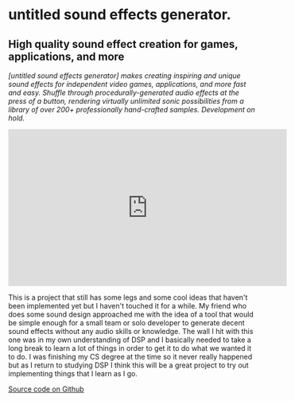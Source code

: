 # untitled sound effects generator.

## **High quality sound effect creation for games, applications, and more**

*[untitled sound effects generator] makes creating inspiring and unique sound effects for independent video games, applications, and more fast and easy. Shuffle through procedurally-generated audio effects at the press of a button, rendering virtually unlimited sonic possibilities from a library of over 200+ professionally hand-crafted samples. Development on hold.*

<iframe width="560" height="315" src="https://www.youtube.com/embed/45YiGWcj3KI" title="YouTube video player" frameborder="0" allow="accelerometer; autoplay; clipboard-write; encrypted-media; gyroscope; picture-in-picture; web-share" allowfullscreen></iframe>

This is a project that still has some legs and some cool ideas that haven't been implemented yet but I haven't touched it for a while. My friend who does some sound design approached me with the idea of a tool that would be simple enough for a small team or solo developer to generate decent sound effects without any audio skills or knowledge. The wall I hit with this one was in my own understanding of DSP and I basically needed to take a long break to learn a lot of things in order to get it to do what we wanted it to do. I was finishing my CS degree at the time so it never really happened but as I return to studying DSP I think this will be a great project to try out implementing things that I learn as I go.

[Source code on Github](https://github.com/plungepool/Game-SFX-Generator)
